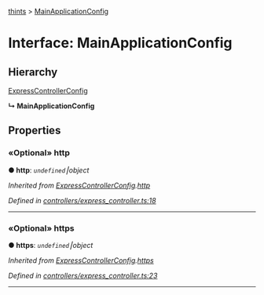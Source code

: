 [thints](../README.md) > [MainApplicationConfig](../interfaces/mainapplicationconfig.md)



# Interface: MainApplicationConfig

## Hierarchy


 [ExpressControllerConfig](expresscontrollerconfig.md)

**↳ MainApplicationConfig**








## Properties
<a id="http"></a>

### «Optional» http

**●  http**:  *`undefined`⎮object* 

*Inherited from [ExpressControllerConfig](expresscontrollerconfig.md).[http](expresscontrollerconfig.md#http)*

*Defined in [controllers/express_controller.ts:18](https://github.com/digitalinfluencers/ThinTS/blob/d7cbdeb/src/controllers/express_controller.ts#L18)*





___

<a id="https"></a>

### «Optional» https

**●  https**:  *`undefined`⎮object* 

*Inherited from [ExpressControllerConfig](expresscontrollerconfig.md).[https](expresscontrollerconfig.md#https)*

*Defined in [controllers/express_controller.ts:23](https://github.com/digitalinfluencers/ThinTS/blob/d7cbdeb/src/controllers/express_controller.ts#L23)*





___


